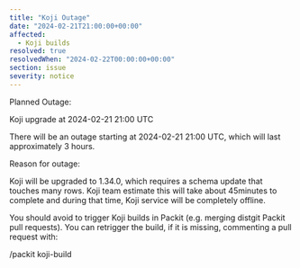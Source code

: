 ```yaml
---
title: "Koji Outage"
date: "2024-02-21T21:00:00+00:00"
affected:
  - Koji builds
resolved: true
resolvedWhen: "2024-02-22T00:00:00+00:00"
section: issue
severity: notice
---
```


Planned Outage:

Koji upgrade at 2024-02-21 21:00 UTC

There will be an outage starting at 2024-02-21 21:00 UTC,
which will last approximately 3 hours.

Reason for outage:

Koji will be upgraded to 1.34.0, which requires a schema update that touches many rows.
Koji team estimate this will take about 45minutes to complete and during that time,
Koji service will be completely offline.

You should avoid to trigger Koji builds in Packit (e.g. merging distgit Packit pull requests).
You can retrigger the build, if it is missing, commenting a pull request with:

/packit koji-build
